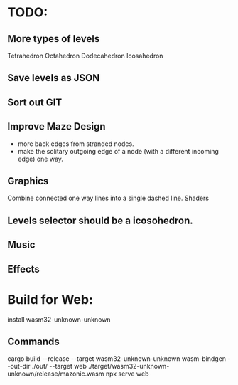 # TODO:


## More types of levels
Tetrahedron
Octahedron
Dodecahedron
Icosahedron

## Save levels as JSON

## Sort out GIT

## Improve Maze Design
- more back edges from stranded nodes.
- make the solitary outgoing edge of a node (with a different incoming edge) one way.

## Graphics
Combine connected one way lines into a single dashed line.
Shaders

## Levels selector should be a icosohedron.

## Music

## Effects

# Build for Web:

install wasm32-unknown-unknown

## Commands
cargo build --release --target wasm32-unknown-unknown
wasm-bindgen --out-dir ./out/ --target web ./target/wasm32-unknown-unknown/release/mazonic.wasm
npx serve web

